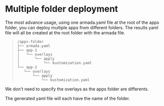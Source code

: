 # Multiple folder deployment

The most advance usage, using one armada.yaml file at the root of the apps folder, you can deploy multiple apps from different folders. The results yaml file will all be created at the root folder with the armada file.

>```
>/apps-folder
>├── armada.yaml
>├── app-1
>|   └── overlays
>│       └── apply
>│           └── kustomization.yaml
>└── app-2
>    └── overlays
>        └── apply
>            └── kustomization.yaml
>```

We don't need to specify the overlays as the apps folder are differents.

The generated yaml file will each have the name of the folder.